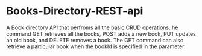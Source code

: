 # Books-Directory-REST-api

A Book directory API that perfroms all the basic CRUD operations.
he command GET retrieves all the books, POST adds a new book, PUT updates an old book, and DELETE removes a book.
The GET command can also retrieve a particular book when the bookId is specified in the parameter.
